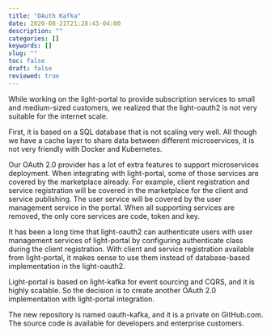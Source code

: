 ```yaml
---
title: "OAuth Kafka"
date: 2020-08-21T21:28:43-04:00
description: ""
categories: []
keywords: []
slug: ""
toc: false
draft: false
reviewed: true
---
```


While working on the light-portal to provide subscription services to small and medium-sized customers, we realized that the light-oauth2 is not very suitable for the internet scale.

First, it is based on a SQL database that is not scaling very well. All though we have a cache layer to share data between different microservices, it is not very friendly with Docker and Kubernetes.

Our OAuth 2.0 provider has a lot of extra features to support microservices deployment. When integrating with light-portal, some of those services are covered by the marketplace already. For example, client registration and service registration will be covered in the marketplace for the client and service publishing. The user service will be covered by the user management service in the portal. When all supporting services are removed, the only core services are code, token and key. 

It has been a long time that light-oauth2 can authenticate users with user management services of light-portal by configuring authenticate class during the client registration. With client and service registration available from light-portal, it makes sense to use them instead of database-based implementation in the light-oauth2. 

Light-portal is based on light-kafka for event sourcing and CQRS, and it is highly scalable. So the decision is to create another OAuth 2.0 implementation with light-portal integration. 

The new repository is named oauth-kafka, and it is a private on GitHub.com. The source code is available for developers and enterprise customers. 

